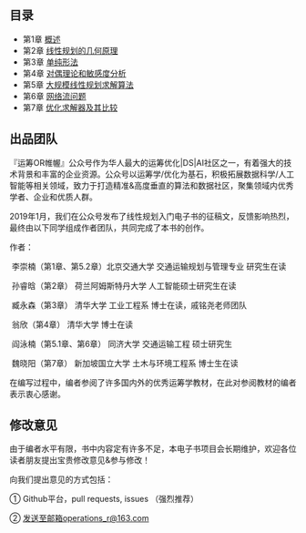 ## 目录
- 第1章 [概述](https://github.com/Operations-Research-Science/Ebook-Linear_Programming/blob/master/docs/chapter1/chapter1.md)
- 第2章 [线性规划的几何原理](https://github.com/Operations-Research-Science/Ebook-Linear_Programming/blob/master/docs/chapter2/chapter2.md)
- 第3章 [单纯形法](https://github.com/Operations-Research-Science/Ebook-Linear_Programming/blob/master/docs/chapter3/chapter3.md)
- 第4章 [对偶理论和敏感度分析](https://github.com/Operations-Research-Science/Ebook-Linear_Programming/blob/master/docs/chapter4/chapter4.md)
- 第5章 [大规模线性规划求解算法](https://github.com/Operations-Research-Science/Ebook-Linear_Programming/blob/master/docs/chapter5/chapter5.md)
- 第6章 [网络流问题](https://github.com/Operations-Research-Science/Ebook-Linear_Programming/blob/master/docs/chapter6/chapter6.md)
- 第7章 [优化求解器及其比较](https://github.com/Operations-Research-Science/Ebook-Linear_Programming/blob/master/docs/chapter7/chapter7.md)

## 出品团队

『运筹OR帷幄』公众号作为华人最大的运筹优化|DS|AI社区之一，有着强大的技术背景和丰富的企业资源。公众号以运筹学/优化为基石，积极拓展数据科学/人工智能等相关领域，致力于打造精准&高度垂直的算法和数据社区，聚集领域内优秀学者、企业和优质人群。

2019年1月，我们在公众号发布了线性规划入门电子书的征稿文，反馈影响热烈，最终由以下同学组成作者团队，共同完成了本书的创作。

作者：

​	李崇楠（第1章、第5.2章）北京交通大学 交通运输规划与管理专业 研究生在读

​	孙睿晗（第2章） 荷兰阿姆斯特丹大学 人工智能硕士研究生在读

​	臧永森（第3章） 清华大学 工业工程系 博士在读，戚铭尧老师团队

​	翁欣（第4章） 清华大学 博士在读

​	阎泳楠（第5.1章、第6章） 同济大学 交通运输工程 硕士研究生

​	魏晓阳（第7章） 新加坡国立大学 土木与环境工程系 博士生在读

在编写过程中，编者参阅了许多国内外的优秀运筹学教材，在此对参阅教材的编者表示衷心感谢。

## 修改意见

由于编者水平有限，书中内容定有许多不足，本电子书项目会长期维护，欢迎各位读者朋友提出宝贵修改意见&参与修改！

向我们提出意见的方式包括：

① Github平台，pull requests, issues （强烈推荐）

② 发送至邮箱operations_r@163.com